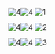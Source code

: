 
 
![4](https://github.com/las-7-maravillas-del-mundo-moderno/las-7-maravillas-del-mundo-moderno.github.io/assets/145174802/5c3b7e9c-9c79-49bf-836e-3e0e0848f3cd)![4](https://github.com/las-7-maravillas-del-mundo-moderno/las-7-maravillas-del-mundo-moderno.github.io/assets/145174802/5c3b7e9c-9c79-49bf-836e-3e0e0848f3cd)      ![1](https://github.com/las-7-maravillas-del-mundo-moderno/las-7-maravillas-del-mundo-moderno.github.io/assets/145174802/33bd5936-03c2-4988-b3db-dbc25619b4a7)

 ![4](https://github.com/las-7-maravillas-del-mundo-moderno/las-7-maravillas-del-mundo-moderno.github.io/assets/145174802/5c3b7e9c-9c79-49bf-836e-3e0e0848f3cd)![4](https://github.com/las-7-maravillas-del-mundo-moderno/las-7-maravillas-del-mundo-moderno.github.io/assets/145174802/5c3b7e9c-9c79-49bf-836e-3e0e0848f3cd)       ![2](https://github.com/las-7-maravillas-del-mundo-moderno/las-7-maravillas-del-mundo-moderno.github.io/assets/145174802/cb2ad0fd-066e-4a71-b5b5-29ed123c8ea6)

 ![4](https://github.com/las-7-maravillas-del-mundo-moderno/las-7-maravillas-del-mundo-moderno.github.io/assets/145174802/5c3b7e9c-9c79-49bf-836e-3e0e0848f3cd)![4](https://github.com/las-7-maravillas-del-mundo-moderno/las-7-maravillas-del-mundo-moderno.github.io/assets/145174802/5c3b7e9c-9c79-49bf-836e-3e0e0848f3cd)       ![3](https://github.com/las-7-maravillas-del-mundo-moderno/las-7-maravillas-del-mundo-moderno.github.io/assets/145174802/1ccedb58-409d-4c6d-8006-390a064d34de)
